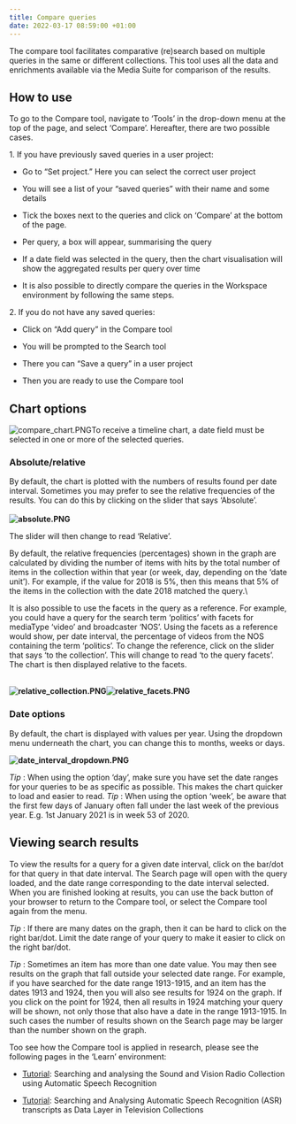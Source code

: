```yaml
---
title: Compare queries
date: 2022-03-17 08:59:00 +01:00
---
```


The compare tool facilitates comparative (re)search based on multiple queries in the same or different collections. This tool uses all the data and enrichments available via the Media Suite for comparison of the results.

## How to use

To go to the Compare tool, navigate to ‘Tools’ in the drop-down menu at the top of the page, and select ‘Compare’. Hereafter, there are two possible cases.

1\. If you have previously saved queries in a user project:

* Go to “Set project.” Here you can select the correct user project

* You will see a list of your “saved queries” with their name and some details

* Tick the boxes next to the queries and click on ‘Compare’ at the bottom of the page.

* Per query, a box will appear, summarising the query

* If a date field was selected in the query, then the chart visualisation will show the aggregated results per query over time

* It is also possible to directly compare the queries in the Workspace environment by following the same steps.

2\. If you do not have any saved queries:

* Click on “Add query” in the Compare tool

* You will be prompted to the Search tool

* There you can “Save a query” in a user project

* Then you are ready to use the Compare tool

## Chart options

![compare_chart.PNG](https://lh7-us.googleusercontent.com/aSbF-8EMuiYz4tCUk37Q9W6rOYtvtiAE8o5ycSIIuT50FIYHnrJHA8EJTYtzJuJzpzkE14RRh23jpA2ykV37NSr_GoNSn-y_9-zxwBVWZGEAClwWeUoEGfEK78cYs_KJ0zgNyxZ2nSIUB7lvx6gc3ZY)To receive a timeline chart, a date field must be selected in one or more of the selected queries.

### Absolute/relative

By default, the chart is plotted with the numbers of results found per date interval. Sometimes you may prefer to see the relative frequencies of the results. You can do this by clicking on the slider that says ‘Absolute’.\
\
**![absolute.PNG](https://lh7-us.googleusercontent.com/Roe1NjpCAY2U1M_WCLydHh9DggIXxLtQqGLCPaon0pKxZFDA9qqAtoxaAWf2VnvE5ex-8TSiHJ6IDyIzd2aRxemuaqHng7GZpCWjas_Z51nNiTLLMGdzVGRY77YBDRIkwPrZ3K9dJPPAL4s3WDRq8AQ)**

The slider will then change to read ‘Relative’.

By default, the relative frequencies (percentages) shown in the graph are calculated by dividing the number of items with hits by the total number of items in the collection within that year (or week, day, depending on the ‘date unit’). For example, if the value for 2018 is 5%, then this means that 5% of the items in the collection with the date 2018 matched the query.\

It is also possible to use the facets in the query as a reference. For example, you could have a query for the search term ‘politics’ with facets for mediaType ‘video’ and broadcaster ‘NOS’. Using the facets as a reference would show, per date interval, the percentage of videos from the NOS containing the term ‘politics’. To change the reference, click on the slider that says ‘to the collection’. This will change to read ‘to the query facets’. The chart is then displayed relative to the facets.

\
**![relative_collection.PNG](https://lh7-us.googleusercontent.com/LkljyZzux20RnfcLDD3BJrkJ0ku2gnE0ThQeGXd-avqCsy-kkXf1ka1075yISgqstAtiYrFcoMpb85MWqZq98XE6oNsMpuxd9lBDxDQ0LvdkfHnveLexRnbfNukZ0jSN2wwMQ9ZUYuUBYHunHJwTeL8)![relative_facets.PNG](https://lh7-us.googleusercontent.com/F-IkyS4a-7KFWAKjD-tPBOzsVpBp8Z42G-7TtJNjngmpFftzCyrp6A3R97171EBtCqZ7aHRUMpS7j6M0G_OzZkIHYHGFB55PEumCYh3wMtS1HGA-lVpZt8dkKrlMjo0UrU3_A728ixxgnCc-6t0URqg)**

### Date options

By default, the chart is displayed with values per year. Using the dropdown menu underneath the chart, you can change this to months, weeks or days.

**![date_interval_dropdown.PNG](https://lh7-us.googleusercontent.com/V4yousCyN5V_O-peEufSWIqcltq7IVoTr5wuokm9NVdRC5qgGI2sLkyvhtco5KnI3Fwd0G-hb4ztRek6YNCbwnoWJSRQQOdo0vCQR1mHZvBlZeBQNzkSFz97WDAKlV_Fw6a85Hm0x71oxB2QmF1zyl0)**

*Tip* : When using the option ‘day’, make sure you have set the date ranges for your queries to be as specific as possible. This makes the chart quicker to load and easier to read.
*Tip* : When using the option ‘week’, be aware that the first few days of January often fall under the last week of the previous year. E.g. 1st January 2021 is in week 53 of 2020.

## 

## Viewing search results

To view the results for a query for a given date interval, click on the bar/dot for that query in that date interval. The Search page will open with the query loaded, and the date range corresponding to the date interval selected. When you are finished looking at results, you can use the back button of your browser to return to the Compare tool, or select the Compare tool again from the menu.

*Tip* : If there are many dates on the graph, then it can be hard to click on the right bar/dot. Limit the date range of your query to make it easier to click on the right bar/dot.

*Tip* : Sometimes an item has more than one date value. You may then see results on the graph that fall outside your selected date range. For example, if you have searched for the date range 1913-1915, and an item has the dates 1913 and 1924, then you will also see results for 1924 on the graph. If you click on the point for 1924, then all results in 1924 matching your query will be shown, not only those that also have a date in the range 1913-1915. In such cases the number of results shown on the Search page may be larger than the number shown on the graph.

Too see how the Compare tool is applied in research, please see the following pages in the ‘Learn’ environment:

* [Tutorial](https://mediasuite.clariah.nl/learn/tool-tutorials/tutorial-searching-and-analysing-the-sound-and-vision-radio-collection-using-automatic-speech-recognition): Searching and analysing the Sound and Vision Radio Collection using Automatic Speech Recognition

* [Tutorial](https://mediasuite.clariah.nl/learn/tool-tutorials/tutorial-searching-and-analysing-automatic-speech-recognition-asr-transcripts-as-data-layer-in-television-collections): Searching and Analysing Automatic Speech Recognition (ASR) transcripts as Data Layer in Television Collections